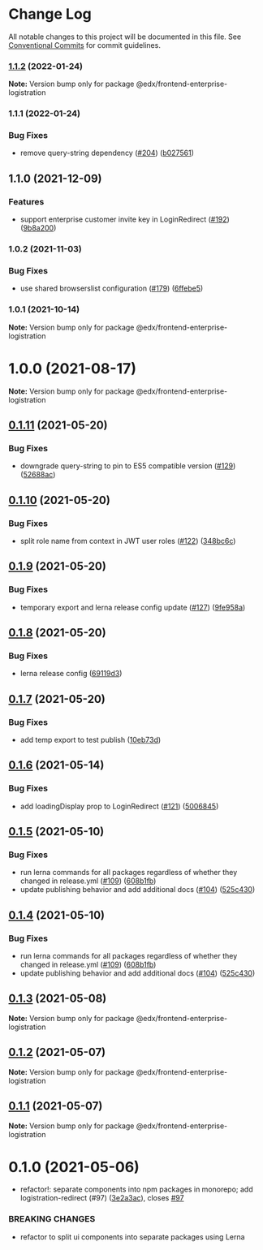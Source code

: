 # Change Log

All notable changes to this project will be documented in this file.
See [Conventional Commits](https://conventionalcommits.org) for commit guidelines.

### [1.1.2](https://github.com/edx/frontend-enterprise/compare/@edx/frontend-enterprise-logistration@1.1.1...@edx/frontend-enterprise-logistration@1.1.2) (2022-01-24)

**Note:** Version bump only for package @edx/frontend-enterprise-logistration





### 1.1.1 (2022-01-24)


### Bug Fixes

* remove query-string dependency ([#204](https://github.com/edx/frontend-enterprise/issues/204)) ([b027561](https://github.com/edx/frontend-enterprise/commit/b0275613e1eaa8ddc8bf233a906ddfb6becc858f))



## 1.1.0 (2021-12-09)


### Features

* support enterprise customer invite key in LoginRedirect ([#192](https://github.com/edx/frontend-enterprise/issues/192)) ([9b8a200](https://github.com/edx/frontend-enterprise/commit/9b8a200633d5fc665ed9faf79d10f43cb7a9386a))



### 1.0.2 (2021-11-03)


### Bug Fixes

* use shared browserslist configuration ([#179](https://github.com/edx/frontend-enterprise/issues/179)) ([6ffebe5](https://github.com/edx/frontend-enterprise/commit/6ffebe5ba490567c691eac978125eee530707556))



### 1.0.1 (2021-10-14)

**Note:** Version bump only for package @edx/frontend-enterprise-logistration





# 1.0.0 (2021-08-17)

**Note:** Version bump only for package @edx/frontend-enterprise-logistration





## [0.1.11](https://github.com/edx/frontend-enterprise/compare/@edx/frontend-enterprise-logistration@0.1.10...@edx/frontend-enterprise-logistration@0.1.11) (2021-05-20)


### Bug Fixes

* downgrade query-string to pin to ES5 compatible version ([#129](https://github.com/edx/frontend-enterprise/issues/129)) ([52688ac](https://github.com/edx/frontend-enterprise/commit/52688acc9c4113f9bed2423434e7b2c7d88221f8))





## [0.1.10](https://github.com/edx/frontend-enterprise/compare/@edx/frontend-enterprise-logistration@0.1.9...@edx/frontend-enterprise-logistration@0.1.10) (2021-05-20)


### Bug Fixes

* split role name from context in JWT user roles ([#122](https://github.com/edx/frontend-enterprise/issues/122)) ([348bc6c](https://github.com/edx/frontend-enterprise/commit/348bc6c5c912d2c92ccee5869d49890528e6e51a))





## [0.1.9](https://github.com/edx/frontend-enterprise/compare/@edx/frontend-enterprise-logistration@0.1.8...@edx/frontend-enterprise-logistration@0.1.9) (2021-05-20)


### Bug Fixes

* temporary export and lerna release config update ([#127](https://github.com/edx/frontend-enterprise/issues/127)) ([9fe958a](https://github.com/edx/frontend-enterprise/commit/9fe958a3cab30a8182e8e202e76d7fda940cd99e))





## [0.1.8](https://github.com/edx/frontend-enterprise/compare/@edx/frontend-enterprise-logistration@0.1.7...@edx/frontend-enterprise-logistration@0.1.8) (2021-05-20)


### Bug Fixes

* lerna release config ([69119d3](https://github.com/edx/frontend-enterprise/commit/69119d31652e78d87b6b8b3b4ab3834b0e3e6f01))





## [0.1.7](https://github.com/edx/frontend-enterprise/compare/@edx/frontend-enterprise-logistration@0.1.6...@edx/frontend-enterprise-logistration@0.1.7) (2021-05-20)


### Bug Fixes

* add temp export to test publish ([10eb73d](https://github.com/edx/frontend-enterprise/commit/10eb73d2a72d485e4a9cc57bcc6c17e59a20d67f))





## [0.1.6](https://github.com/edx/frontend-enterprise/compare/@edx/frontend-enterprise-logistration@0.1.5...@edx/frontend-enterprise-logistration@0.1.6) (2021-05-14)


### Bug Fixes

* add loadingDisplay prop to LoginRedirect ([#121](https://github.com/edx/frontend-enterprise/issues/121)) ([5006845](https://github.com/edx/frontend-enterprise/commit/5006845235135787f17c7dd66bd9b5e86254efd3))





## [0.1.5](https://github.com/edx/frontend-enterprise/compare/@edx/frontend-enterprise-logistration@0.1.3...@edx/frontend-enterprise-logistration@0.1.5) (2021-05-10)


### Bug Fixes

* run lerna commands for all packages regardless of whether they changed in release.yml ([#109](https://github.com/edx/frontend-enterprise/issues/109)) ([608b1fb](https://github.com/edx/frontend-enterprise/commit/608b1fb4c3b5343f05ef994436dbbd2418668e17))
* update publishing behavior and add additional docs ([#104](https://github.com/edx/frontend-enterprise/issues/104)) ([525c430](https://github.com/edx/frontend-enterprise/commit/525c430d5027e4514a27edccfed3d6ed4ddae091))





## [0.1.4](https://github.com/edx/frontend-enterprise/compare/@edx/frontend-enterprise-logistration@0.1.3...@edx/frontend-enterprise-logistration@0.1.4) (2021-05-10)


### Bug Fixes

* run lerna commands for all packages regardless of whether they changed in release.yml ([#109](https://github.com/edx/frontend-enterprise/issues/109)) ([608b1fb](https://github.com/edx/frontend-enterprise/commit/608b1fb4c3b5343f05ef994436dbbd2418668e17))
* update publishing behavior and add additional docs ([#104](https://github.com/edx/frontend-enterprise/issues/104)) ([525c430](https://github.com/edx/frontend-enterprise/commit/525c430d5027e4514a27edccfed3d6ed4ddae091))





## [0.1.3](https://github.com/edx/frontend-enterprise/compare/@edx/frontend-enterprise-logistration@0.1.2...@edx/frontend-enterprise-logistration@0.1.3) (2021-05-08)

**Note:** Version bump only for package @edx/frontend-enterprise-logistration





## [0.1.2](https://github.com/edx/frontend-enterprise/compare/@edx/frontend-enterprise-logistration@0.1.1...@edx/frontend-enterprise-logistration@0.1.2) (2021-05-07)

**Note:** Version bump only for package @edx/frontend-enterprise-logistration





## [0.1.1](https://github.com/edx/frontend-enterprise/compare/@edx/frontend-enterprise-logistration@0.1.0...@edx/frontend-enterprise-logistration@0.1.1) (2021-05-07)

**Note:** Version bump only for package @edx/frontend-enterprise-logistration





# 0.1.0 (2021-05-06)


* refactor!: separate components into npm packages in monorepo; add logistration-redirect (#97) ([3e2a3ac](https://github.com/edx/frontend-enterprise/commit/3e2a3acf327211ed82415e8052d008bd1fdd2e33)), closes [#97](https://github.com/edx/frontend-enterprise/issues/97)


### BREAKING CHANGES

* refactor to split ui components into separate packages using Lerna
